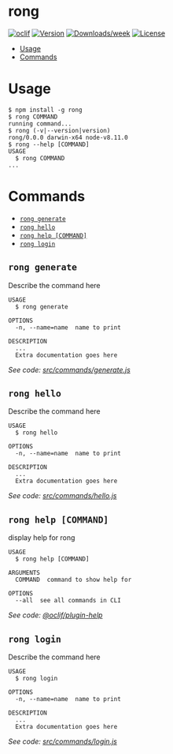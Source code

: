 rong
====



[![oclif](https://img.shields.io/badge/cli-oclif-brightgreen.svg)](https://oclif.io)
[![Version](https://img.shields.io/npm/v/rong.svg)](https://npmjs.org/package/rong)
[![Downloads/week](https://img.shields.io/npm/dw/rong.svg)](https://npmjs.org/package/rong)
[![License](https://img.shields.io/npm/l/rong.svg)](https://github.com/rongfengliang/rong/blob/master/package.json)

<!-- toc -->
* [Usage](#usage)
* [Commands](#commands)
<!-- tocstop -->
# Usage
<!-- usage -->
```sh-session
$ npm install -g rong
$ rong COMMAND
running command...
$ rong (-v|--version|version)
rong/0.0.0 darwin-x64 node-v8.11.0
$ rong --help [COMMAND]
USAGE
  $ rong COMMAND
...
```
<!-- usagestop -->
# Commands
<!-- commands -->
* [`rong generate`](#rong-generate)
* [`rong hello`](#rong-hello)
* [`rong help [COMMAND]`](#rong-help-command)
* [`rong login`](#rong-login)

## `rong generate`

Describe the command here

```
USAGE
  $ rong generate

OPTIONS
  -n, --name=name  name to print

DESCRIPTION
  ...
  Extra documentation goes here
```

_See code: [src/commands/generate.js](https://github.com/rongfengliang/rong/blob/v0.0.0/src/commands/generate.js)_

## `rong hello`

Describe the command here

```
USAGE
  $ rong hello

OPTIONS
  -n, --name=name  name to print

DESCRIPTION
  ...
  Extra documentation goes here
```

_See code: [src/commands/hello.js](https://github.com/rongfengliang/rong/blob/v0.0.0/src/commands/hello.js)_

## `rong help [COMMAND]`

display help for rong

```
USAGE
  $ rong help [COMMAND]

ARGUMENTS
  COMMAND  command to show help for

OPTIONS
  --all  see all commands in CLI
```

_See code: [@oclif/plugin-help](https://github.com/oclif/plugin-help/blob/v2.1.2/src/commands/help.ts)_

## `rong login`

Describe the command here

```
USAGE
  $ rong login

OPTIONS
  -n, --name=name  name to print

DESCRIPTION
  ...
  Extra documentation goes here
```

_See code: [src/commands/login.js](https://github.com/rongfengliang/rong/blob/v0.0.0/src/commands/login.js)_
<!-- commandsstop -->
